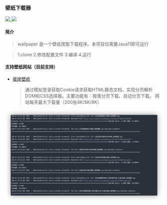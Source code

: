 ### 壁纸下载器
<p >
	<a target="_blank" href="https://github.com/zf1976/wallpaper/blob/dev/LICENSE">
		<img src="https://img.shields.io/badge/license-Apache%20License%202.0-blue.svg" ></img>
	</a>
	<a target="_blank" href="https://www.oracle.com/technetwork/java/javase/downloads/index.html">
		<img src="https://img.shields.io/badge/JDK-11+-green.svg" ></img>
	</a>
</p>


#### 简介
> wallpaper 是一个壁纸爬取下载程序。本项目仅需要Java11即可运行

> 1.clone 2.修改配置文件 3.编译 4.运行

#### 支持壁纸网站（目前支持）
- [彼岸壁纸](https://pic.netbian.com)
    > 通过模拟登录获取Cookie请求获取HTML静态文档，实现分页解析DOM和CSS选择器，主要功能有：按类分页下载、自动分页下载。
    > 网站每天最大下载量（200张4K/5K/8K）
<img src="/images/img.png">
